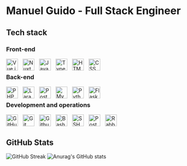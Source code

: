 # Manuel Guido - Full Stack Engineer

## Tech stack

### Front-end

<img align="left" alt="Vue.js"         width="32px" style="padding-right:10px;" src="https://cdn.jsdelivr.net/gh/devicons/devicon/icons/vuejs/vuejs-original.svg" />
<img align="left" alt="Nuxt.js"        width="32px" style="padding-right:10px;" src="https://cdn.jsdelivr.net/gh/devicons/devicon/icons/nuxtjs/nuxtjs-original.svg" />
<img align="left" alt="JavaScript"     width="32px" style="padding-right:10px;" src="https://cdn.jsdelivr.net/gh/devicons/devicon/icons/javascript/javascript-plain.svg" />
<img align="left" alt="TypeScript"     width="32px" style="padding-right:10px;" src="https://cdn.jsdelivr.net/gh/devicons/devicon/icons/typescript/typescript-plain.svg" />
<img align="left" alt="HTML"           width="32px" style="padding-right:10px;" src="https://cdn.jsdelivr.net/gh/devicons/devicon/icons/html5/html5-plain.svg" />
<img align="left" alt="CSS"            width="32px" style="padding-right:10px;" src="https://cdn.jsdelivr.net/gh/devicons/devicon/icons/css3/css3-plain.svg" />

<br />

### Back-end

<img align="left" alt="PHP"            width="32px" style="padding-right:10px;" src="https://cdn.jsdelivr.net/gh/devicons/devicon@latest/icons/php/php-original.svg" />
<img align="left" alt="Laravel"        width="32px" style="padding-right:10px;" src="https://cdn.jsdelivr.net/gh/devicons/devicon/icons/laravel/laravel-original.svg" />
<img align="left" alt="Postgresql"     width="32px" style="padding-right:10px;" src="https://cdn.jsdelivr.net/gh/devicons/devicon@latest/icons/postgresql/postgresql-original.svg" />
<img align="left" alt="MySQL"          width="32px" style="padding-right:10px;" src="https://cdn.jsdelivr.net/gh/devicons/devicon/icons/mysql/mysql-original-wordmark.svg" />
<img align="left" alt="Python"         width="32px" style="padding-right:10px;" src="https://cdn.jsdelivr.net/gh/devicons/devicon/icons/python/python-plain.svg" />
<img align="left" alt="Flask"          width="32px" style="padding-right:10px;" src="https://cdn.jsdelivr.net/gh/devicons/devicon/icons/flask/flask-original.svg" />

<br />

### Development and operations

<img align="left" alt="GitHub"         width="32px" style="padding-right:10px;" src="https://cdn.jsdelivr.net/gh/devicons/devicon/icons/github/github-original.svg" />
<img align="left" alt="Git"            width="32px" style="padding-right:10px;" src="https://cdn.jsdelivr.net/gh/devicons/devicon/icons/git/git-original.svg" />
<img align="left" alt="Github Actions" width="32px" style="padding-right:10px;" src="https://cdn.jsdelivr.net/gh/devicons/devicon@latest/icons/githubactions/githubactions-original.svg" />
<img align="left" alt="Bash"           width="32px" style="padding-right:10px;" src="https://cdn.jsdelivr.net/gh/devicons/devicon/icons/bash/bash-original.svg" />
<img align="left" alt="SSH"            width="32px" style="padding-right:10px;" src="https://cdn.jsdelivr.net/gh/devicons/devicon@latest/icons/ssh/ssh-original-wordmark.svg" />
<img align="left" alt="Postman"        width="32px" style="padding-right:10px;" src="https://cdn.jsdelivr.net/gh/devicons/devicon@latest/icons/postman/postman-original.svg" />
<img align="left" alt="RabbitMQ"       width="32px" style="padding-right:10px;" src="https://cdn.jsdelivr.net/gh/devicons/devicon@latest/icons/rabbitmq/rabbitmq-original.svg" />

<br />
<br />

## GitHub Stats

![GitHub Streak](https://github-readme-streak-stats.herokuapp.com/?user=manuelguido)
![Anurag's GitHub stats](https://github-readme-stats.vercel.app/api?username=manuelguido&hide=null)

